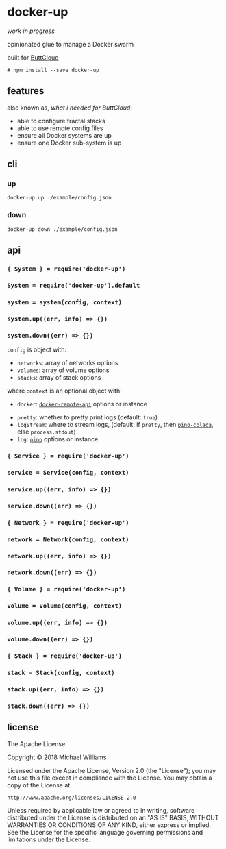 # docker-up

_work in progress_

opinionated glue to manage a Docker swarm

built for [ButtCloud](http://buttcloud.org)

```shell
# npm install --save docker-up
```

## features

also known as, _what i needed for ButtCloud_:

* able to configure fractal stacks
* able to use remote config files
* ensure all Docker systems are up
* ensure one Docker sub-system is up

## cli

### up

```shell
docker-up up ./example/config.json
```

### down

```shell
docker-up down ./example/config.json
```

## api

### `{ System } = require('docker-up')`

### `System = require('docker-up').default`

### `system = system(config, context)`

### `system.up((err, info) => {})`

### `system.down((err) => {})`

`config` is object with:

* `networks`: array of networks options
* `volumes`: array of volume options
* `stacks`: array of stack options

where `context` is an optional object with:

* `docker`: [`docker-remote-api`](https://github.com/mafintosh/docker-remote-api) options or instance

- `pretty`: whether to pretty print logs (default: `true`)
- `logStream`: where to stream logs, (default: if `pretty`, then [`pino-colada`](https://github.com/lrlna/pino-colada), else `process.stdout`)
- `log`: [`pino`](https://github.com/pinojs/pino) options or instance

### `{ Service } = require('docker-up')`

### `service = Service(config, context)`

### `service.up((err, info) => {})`

### `service.down((err) => {})`

### `{ Network } = require('docker-up')`

### `network = Network(config, context)`

### `network.up((err, info) => {})`

### `network.down((err) => {})`

### `{ Volume } = require('docker-up')`

### `volume = Volume(config, context)`

### `volume.up((err, info) => {})`

### `volume.down((err) => {})`

### `{ Stack } = require('docker-up')`

### `stack = Stack(config, context)`

### `stack.up((err, info) => {})`

### `stack.down((err) => {})`

## license

The Apache License

Copyright &copy; 2018 Michael Williams

Licensed under the Apache License, Version 2.0 (the "License");
you may not use this file except in compliance with the License.
You may obtain a copy of the License at

    http://www.apache.org/licenses/LICENSE-2.0

Unless required by applicable law or agreed to in writing, software
distributed under the License is distributed on an "AS IS" BASIS,
WITHOUT WARRANTIES OR CONDITIONS OF ANY KIND, either express or implied.
See the License for the specific language governing permissions and
limitations under the License.
